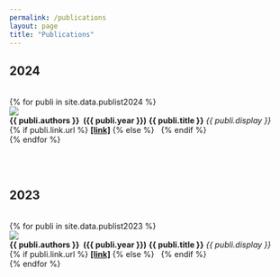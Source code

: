 ```yaml
---
permalink: /publications
layout: page
title: "Publications"
---
```


## 2024
<br/>
{% for publi in site.data.publist2024 %}
<div class="pub">
  <img src="{{ site.url }}{{ site.baseurl }}/pubpic/{{ publi.image }}"/>
  <div class="text-content">
    <strong>{{ publi.authors }}&nbsp;&nbsp;<span class="pubyear">({{ publi.year }})</span></strong>
    <strong>{{ publi.title }}</strong>
    <em>{{ publi.display }}</em><br/>
    {% if publi.link.url %}
    <strong><a href="{{ publi.link.url }}" target="_blank" rel="noopener noreferrer">[link]</a></strong>
    {% else %}
    &nbsp;
    {% endif %}
  </div>
</div>
{% endfor %}

<br/><br/>

## 2023
<br/>
{% for publi in site.data.publist2023 %}
<div class="pub">
  <img src="{{ site.url }}{{ site.baseurl }}/pubpic/{{ publi.image }}"/>
  <div class="text-content">
    <strong>{{ publi.authors }}&nbsp;&nbsp;<span class="pubyear">({{ publi.year }})</span></strong>
    <strong>{{ publi.title }}</strong>
    <em>{{ publi.display }}</em><br/>
    {% if publi.link.url %}
    <strong><a href="{{ publi.link.url }}" target="_blank" rel="noopener noreferrer">[link]</a></strong>
    {% else %}
    &nbsp;
    {% endif %}
  </div>
</div>
{% endfor %}

<br/><br/>
